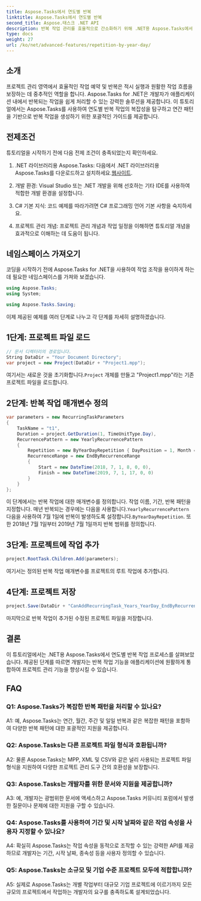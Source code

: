 ```yaml
---
title: Aspose.Tasks에서 연도별 반복
linktitle: Aspose.Tasks에서 연도별 반복
second_title: Aspose.태스크 .NET API
description: 반복 작업 관리를 효율적으로 간소화하기 위해 .NET용 Aspose.Tasks에서 연간 반복을 처리하는 방법을 알아보세요.
type: docs
weight: 27
url: /ko/net/advanced-features/repetition-by-year-day/
---
```

## 소개

프로젝트 관리 영역에서 효율적인 작업 예약 및 반복은 적시 실행과 원활한 작업 흐름을 보장하는 데 중추적인 역할을 합니다. Aspose.Tasks for .NET은 개발자가 애플리케이션 내에서 반복되는 작업을 쉽게 처리할 수 있는 강력한 솔루션을 제공합니다. 이 튜토리얼에서는 Aspose.Tasks를 사용하여 연도별 반복 작업의 복잡성을 탐구하고 연간 패턴을 기반으로 반복 작업을 생성하기 위한 포괄적인 가이드를 제공합니다.

## 전제조건

튜토리얼을 시작하기 전에 다음 전제 조건이 충족되었는지 확인하세요.

1.  .NET 라이브러리용 Aspose.Tasks: 다음에서 .NET 라이브러리용 Aspose.Tasks를 다운로드하고 설치하세요.[웹사이트](https://releases.aspose.com/tasks/net/).
   
2. 개발 환경: Visual Studio 또는 .NET 개발을 위해 선호하는 기타 IDE를 사용하여 적합한 개발 환경을 설정합니다.

3. C# 기본 지식: 코드 예제를 따라가려면 C# 프로그래밍 언어 기본 사항을 숙지하세요.

4. 프로젝트 관리 개념: 프로젝트 관리 개념과 작업 일정을 이해하면 튜토리얼 개념을 효과적으로 이해하는 데 도움이 됩니다.

## 네임스페이스 가져오기

코딩을 시작하기 전에 Aspose.Tasks for .NET을 사용하여 작업 조작을 용이하게 하는 데 필요한 네임스페이스를 가져와 보겠습니다.

```csharp
using Aspose.Tasks;
using System;

using Aspose.Tasks.Saving;

```

이제 제공된 예제를 여러 단계로 나누고 각 단계를 자세히 설명하겠습니다.

## 1단계: 프로젝트 파일 로드

```csharp
// 문서 디렉터리의 경로입니다.
String DataDir = "Your Document Directory";
var project = new Project(DataDir + "Project1.mpp");
```

 여기서는 새로운 것을 초기화합니다.`Project` 개체를 만들고 "Project1.mpp"라는 기존 프로젝트 파일을 로드합니다.

## 2단계: 반복 작업 매개변수 정의

```csharp
var parameters = new RecurringTaskParameters
{
    TaskName = "t1",
    Duration = project.GetDuration(1, TimeUnitType.Day),
    RecurrencePattern = new YearlyRecurrencePattern
    {
        Repetition = new ByYearDayRepetition { DayPosition = 1, Month = Month.July },
        RecurrenceRange = new EndByRecurrenceRange
        {
            Start = new DateTime(2018, 7, 1, 8, 0, 0),
            Finish = new DateTime(2019, 7, 1, 17, 0, 0)
        }
    }
};
```

 이 단계에서는 반복 작업에 대한 매개변수를 정의합니다. 작업 이름, 기간, 반복 패턴을 지정합니다. 매년 반복되는 경우에는 다음을 사용합니다.`YearlyRecurrencePattern` 다음을 사용하여 7월 1일에 반복이 발생하도록 설정합니다.`ByYearDayRepetition`. 또한 2018년 7월 1일부터 2019년 7월 1일까지 반복 범위를 정의합니다.

## 3단계: 프로젝트에 작업 추가

```csharp
project.RootTask.Children.Add(parameters);
```

여기서는 정의된 반복 작업 매개변수를 프로젝트의 루트 작업에 추가합니다.

## 4단계: 프로젝트 저장

```csharp
project.Save(DataDir + "CanAddRecurringTask_Years_YearDay_EndByRecurrenceRange_Test.mpp", SaveFileFormat.Mpp);
```

마지막으로 반복 작업이 추가된 수정된 프로젝트 파일을 저장합니다.

## 결론

이 튜토리얼에서는 .NET용 Aspose.Tasks에서 연도별 반복 작업 프로세스를 살펴보았습니다. 제공된 단계를 따르면 개발자는 반복 작업 기능을 애플리케이션에 원활하게 통합하여 프로젝트 관리 기능을 향상시킬 수 있습니다.

## FAQ

### Q1: Aspose.Tasks가 복잡한 반복 패턴을 처리할 수 있나요?

A1: 예, Aspose.Tasks는 연간, 월간, 주간 및 일일 반복과 같은 복잡한 패턴을 포함하여 다양한 반복 패턴에 대한 포괄적인 지원을 제공합니다.

### Q2: Aspose.Tasks는 다른 프로젝트 파일 형식과 호환됩니까?

A2: 물론 Aspose.Tasks는 MPP, XML 및 CSV와 같은 널리 사용되는 프로젝트 파일 형식을 지원하여 다양한 프로젝트 관리 도구 간의 호환성을 보장합니다.

### Q3: Aspose.Tasks는 개발자를 위한 문서와 지원을 제공합니까?

A3: 예, 개발자는 광범위한 문서에 액세스하고 Aspose.Tasks 커뮤니티 포럼에서 발생한 질문이나 문제에 대한 지원을 구할 수 있습니다.

### Q4: Aspose.Tasks를 사용하여 기간 및 시작 날짜와 같은 작업 속성을 사용자 지정할 수 있나요?

A4: 확실히 Aspose.Tasks는 작업 속성을 동적으로 조작할 수 있는 강력한 API를 제공하므로 개발자는 기간, 시작 날짜, 종속성 등을 사용자 정의할 수 있습니다.

### Q5: Aspose.Tasks는 소규모 및 기업 수준 프로젝트 모두에 적합합니까?

A5: 실제로 Aspose.Tasks는 개별 작업부터 대규모 기업 프로젝트에 이르기까지 모든 규모의 프로젝트에서 작업하는 개발자의 요구를 충족하도록 설계되었습니다.